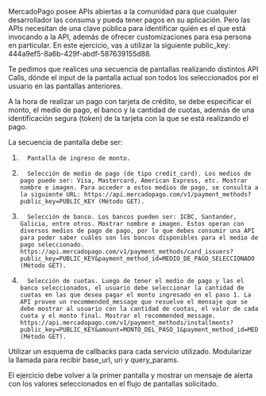 MercadoPago posee APIs abiertas a la comunidad para que cualquier desarrollador las consuma y pueda tener pagos en su aplicación. Pero las APIs necesitan de una clave pública para identificar quién es el que está invocando a la API, además de ofrecer customizaciones para esa persona en particular. En este ejercicio, vas a utilizar la siguiente public_key: 444a9ef5-8a6b-429f-abdf-587639155d88.

Te pedimos que realices una secuencia de pantallas realizando distintos API Calls, dónde el input de la pantalla actual son todos los seleccionados por el usuario en las pantallas anteriores.

A la hora de realizar un pago con tarjeta de crédito, se debe especificar el monto, el medio de pago, el banco y la cantidad de cuotas, además de una identificación segura (token) de la tarjeta con la que se está realizando el pago.

La secuencia de pantalla debe ser:

1.       Pantalla de ingreso de monto.

2.       Selección de medio de pago (de tipo credit_card). Los medios de pago puede ser: Visa, Mastercard, American Express, etc. Mostrar nombre e imagen. Para acceder a estos medios de pago, se consulta a la siguiente URL: https://api.mercadopago.com/v1/payment_methods?public_key=PUBLIC_KEY (Método GET).

3.       Selección de banco. Los bancos pueden ser: ICBC, Santander, Galicia, entre otros. Mostrar nombre e imagen. Estos operan con diversos medios de pago de pago, por lo que debes consumir una API para poder saber cuáles son los bancos disponibles para el medio de pago seleccionado. https://api.mercadopago.com/v1/payment_methods/card_issuers?public_key=PUBLIC_KEY&payment_method_id=MEDIO_DE_PAGO_SELECCIONADO (Método GET).

4.       Selección de cuotas. Luego de tener el medio de pago y las el banco seleccionados, el usuario debe seleccionar la cantidad de cuotas en las que desea pagar el monto ingresado en el paso 1. La API provee un recommended_message que resuelve el mensaje que se debe mostrar al usuario con la cantidad de cuotas, el valor de cada cuota y el monto final. Mostrar el recommended_message. https://api.mercadopago.com/v1/payment_methods/installments?public_key=PUBLIC_KEY&amount=MONTO_DEL_PASO_1&payment_method_id=MEDIO_DE_PAGO_SELECCIONADO&issuer.id=ISSUER_SELECCIONADO (Método GET).

Utilizar un esquema de callbacks para cada servicio utilizado. Modularizar la llamada para recibir base_url, uri y query_params.

El ejercicio debe volver a la primer pantalla y mostrar un mensaje de alerta con los valores seleccionados en el flujo de pantallas solicitado.

